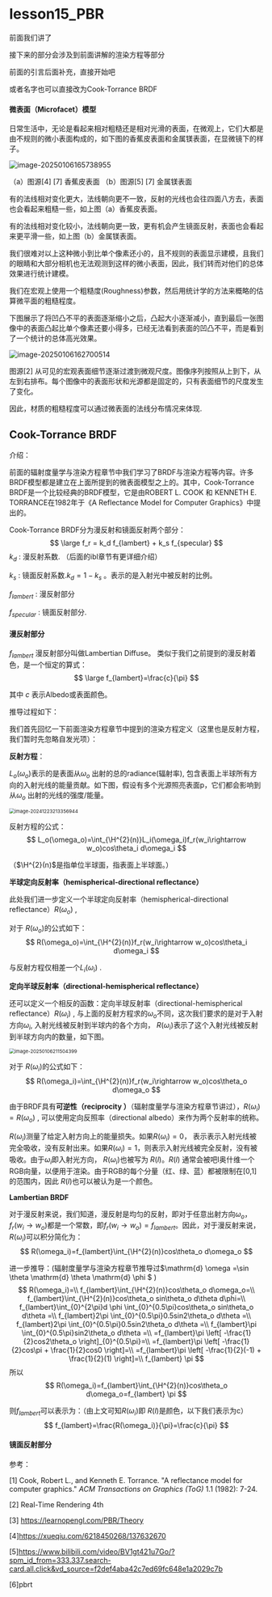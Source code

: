 # lesson15_PBR

前面我们讲了

接下来的部分会涉及到前面讲解的渲染方程等部分



前面的引言后面补充，直接开始吧



或者名字也可以直接改为Cook-Torrance BRDF



#### 微表面（**Microfacet**）模型

日常生活中，无论是看起来相对粗糙还是相对光滑的表面，在微观上，它们大都是由不规则的微小表面构成的，如下图的香蕉皮表面和金属镁表面，在显微镜下的样子。

![image-20250106165738955](lesson15_PBR.assets/image-20250106165738955.png)

（a）图源[4]   [7]        香蕉皮表面  					（b）图源[5]     [7]  金属镁表面							

有的法线相对变化更大，法线朝向更不一致，反射的光线也会往四面八方去，表面也会看起来粗糙一些，如上图（a）香蕉皮表面。

有的法线相对变化较小，法线朝向更一致，更有机会产生镜面反射，表面也会看起来更平滑一些，如上图（b）金属镁表面。

我们很难对以上这种微小到比单个像素还小的，且不规则的表面显示建模，且我们的眼睛和大部分相机也无法观测到这样的微小表面，因此，我们转而对他们的总体效果进行统计建模。

我们在宏观上使用一个粗糙度(Roughness)参数，然后用统计学的方法来概略的估算微平面的粗糙程度。

下图展示了将凹凸不平的表面逐渐缩小之后，凸起大小逐渐减小，直到最后一张图像中的表面凸起比单个像素还要小得多，已经无法看到表面的凹凸不平，而是看到了一个统计的总体高光效果。

![image-20250106162700514](lesson15_PBR.assets/image-20250106162700514.png)

图源[2]  从可见的宏观表面细节逐渐过渡到微观尺度。图像序列按照从上到下，从左到右排布。每个图像中的表面形状和光源都是固定的，只有表面细节的尺度发生了变化。



因此，材质的粗糙程度可以通过微表面的法线分布情况来体现.





## Cook-Torrance BRDF

介绍：

前面的辐射度量学与渲染方程章节中我们学习了BRDF与渲染方程等内容。许多BRDF模型都是建立在上面所提到的微表面模型之上的。其中，Cook-Torrance BRDF是一个比较经典的BRDF模型，它是由ROBERT L. COOK 和 KENNETH E. TORRANCE在1982年于《A Reflectance Model for Computer Graphics》中提出的。



Cook-Torrance BRDF分为漫反射和镜面反射两个部分：
$$
\large f_r = k_d f_{lambert} + k_s f_{specular}
$$
$k_d$ : 漫反射系数.  （后面的ibl章节有更详细介绍）

 $k_s$ : 镜面反射系数.$k_d=1-k_s$ 。表示的是入射光中被反射的比例。

 $f_{lambert}$ : 漫反射部分

 $f_{specular}$ : 镜面反射部分.



#### 漫反射部分 

 $f_{lambert}$ 漫反射部分叫做Lambertian Diffuse。 类似于我们之前提到的漫反射着色，是一个恒定的算式：
$$
\large f_{lambert}=\frac{c}{\pi}
$$

其中 $c$ 表示Albedo或表面颜色。

推导过程如下：

我们首先回忆一下前面渲染方程章节中提到的渲染方程定义（这里也是反射方程，我们暂时先忽略自发光项）：

**反射方程**：

$L_o(\omega_o)$表示的是表面从$\omega_o$ 出射的总的radiance(辐射率), 包含表面上半球所有方向的入射光线的能量贡献。如下图，假设有多个光源照亮表面p，它们都会影响到从$\omega_o$ 出射的光线的强度/能量。

<img src="lesson15_PBR.assets/image-20241223213356944.png" alt="image-20241223213356944" style="zoom: 67%;" />

反射方程的公式：
$$
L_o(\omega_o)=\int_{\H^{2}(n)}L_i(\omega_i)f_r(w_i\rightarrow w_o)cos\theta_i d\omega_i
$$

（$\H^{2}(n)$是指单位半球面，指表面上半球面。）

**半球定向反射率（hemispherical-directional reflectance）**

此处我们进一步定义一个半球定向反射率（hemispherical-directional reflectance）$R(\omega_o )$ , 

对于 $R(\omega_o )$的公式如下：
$$
R(\omega_o)=\int_{\H^{2}(n)}f_r(w_i\rightarrow w_o)cos\theta_i d\omega_i
$$

与反射方程仅相差一个$L_i(\omega_i)$ . 

**定向半球反射率（directional-hemispherical reflectance）**

还可以定义一个相反的函数：定向半球反射率（directional-hemispherical reflectance）$R(\omega_i)$ , 与上面的反射方程求的$\omega_o$不同，这次我们要求的是对于入射方向$\omega_i$,  入射光线被反射到半球内的各个方向， $R(\omega_i)$表示了这个入射光线被反射到半球方向内的数量，如下图。

<img src="lesson15_PBR.assets/image-20250106211504399.png" alt="image-20250106211504399" style="zoom: 67%;" />

对于 $R(\omega_i)$的公式如下：
$$
R(\omega_i)=\int_{\H^{2}(n)}f_r(w_i\rightarrow w_o)cos\theta_o d\omega_o
$$

由于BRDF具有**可逆性（reciprocity ）**（辐射度量学与渲染方程章节讲过），$R(\omega_i)=R(\omega_o)$  , 可以使用定向反照率（directional albedo）来作为两个反射率的统称。

 $R(\omega_i)$测量了给定入射方向上的能量损失。如果$R(\omega_i)=0$， 表示表示入射光线被完全吸收，没有反射出来。如果$R(\omega_i)=1$，则表示入射光线被完全反射，没有被吸收。由于$\omega_i$即入射光方向， $R(\omega_i)$也被写为 $R(l)$。$R(l)$ 通常会被吧I奥什维一个RGB向量，以便用于渲染。由于RGB的每个分量（红、绿、蓝）都被限制在[0,1]的范围内，因此 $R(l)$也可以被认为是一个颜色。

**Lambertian BRDF**

对于漫反射来说，我们知道，漫反射是均匀的反射，即对于任意出射方向$\omega_o$，$f_r(w_i\rightarrow w_o)$都是一个常数，即$f_r(w_i\rightarrow w_o)=f_{lambert}$。因此，对于漫反射来说，$R(\omega_i)$可以积分简化为：
$$
R(\omega_i)=f_{lambert}\int_{\H^{2}(n)}cos\theta_o d\omega_o
$$

进一步推导：(辐射度量学与渲染方程章节推导过$\mathrm{d} \omega =\sin \theta \mathrm{d} \theta \mathrm{d} \phi $  )
$$
R(\omega_i)=\\
f_{lambert}\int_{\H^{2}(n)}cos\theta_o d\omega_o=\\
f_{lambert}\int_{\H^{2}(n)}cos\theta_o sin\theta_o d\theta d\phi=\\
f_{lambert}\int_{0}^{2\pi}d \phi \int_{0}^{0.5\pi}cos\theta_o sin\theta_o d\theta =\\
f_{lambert}2\pi \int_{0}^{0.5\pi}0.5sin2\theta_o d\theta =\\
f_{lambert}2\pi \int_{0}^{0.5\pi}0.5sin2\theta_o d\theta =\\
f_{lambert}\pi \int_{0}^{0.5\pi}sin2\theta_o d\theta =\\
=f_{lambert}\pi \left[ -\frac{1}{2}cos2\theta_o \right]_{0}^{0.5\pi}=\\
=f_{lambert}\pi \left[ -\frac{1}{2}cos\pi + \frac{1}{2}cos0 \right]=\\
=f_{lambert}\pi \left[ -\frac{1}{2}(-1) + \frac{1}{2}(1) \right]=\\
f_{lambert} \pi
$$
所以
$$
R(\omega_i)=f_{lambert}\int_{\H^{2}(n)}cos\theta_o d\omega_o=f_{lambert} \pi
$$


则$f_{lambert}$可以表示为：（由上文可知$R(\omega_i)$即 $R(l)$是颜色，以下我们表示为c）
$$
f_{lambert}=\frac{R(\omega_i)}{\pi}=\frac{c}{\pi}
$$



#### 镜面反射部分





参考：

[1] Cook, Robert L., and Kenneth E. Torrance. "A reflectance model for computer graphics." *ACM Transactions on Graphics (ToG)* 1.1 (1982): 7-24.

[2] Real-Time Rendering 4th

[3] https://learnopengl.com/PBR/Theory









[4]https://xueqiu.com/6218450268/137632670



[5]https://www.bilibili.com/video/BV1gt421u7Go/?spm_id_from=333.337.search-card.all.click&vd_source=f2def4aba42c7ed69fc648e1a2029c7b



[6]pbrt